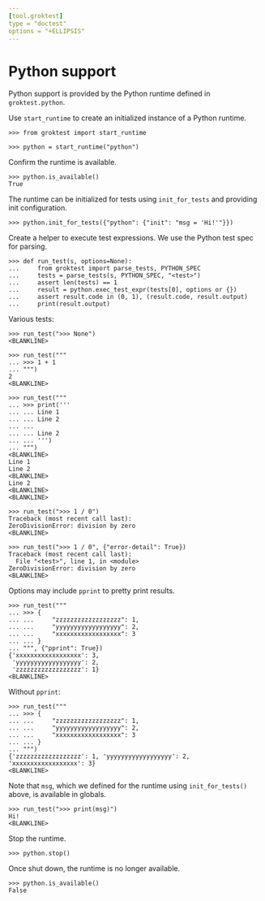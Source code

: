 ```yaml
---
[tool.groktest]
type = "doctest"
options = "+ELLIPSIS"
---
```


# Python support

Python support is provided by the Python runtime defined in
`groktest.python`.

Use `start_runtime` to create an initialized instance of a Python
runtime.

    >>> from groktest import start_runtime

    >>> python = start_runtime("python")

Confirm the runtime is available.

    >>> python.is_available()
    True

The runtime can be initialized for tests using `init_for_tests` and
providing init configuration.

    >>> python.init_for_tests({"python": {"init": "msg = 'Hi!'"}})

Create a helper to execute test expressions. We use the Python test spec
for parsing.

    >>> def run_test(s, options=None):
    ...     from groktest import parse_tests, PYTHON_SPEC
    ...     tests = parse_tests(s, PYTHON_SPEC, "<test>")
    ...     assert len(tests) == 1
    ...     result = python.exec_test_expr(tests[0], options or {})
    ...     assert result.code in (0, 1), (result.code, result.output)
    ...     print(result.output)

Various tests:

    >>> run_test(">>> None")
    <BLANKLINE>

    >>> run_test("""
    ... >>> 1 + 1
    ... """)
    2
    <BLANKLINE>

    >>> run_test("""
    ... >>> print('''
    ... ... Line 1
    ... ... Line 2
    ... ...
    ... ... Line 2
    ... ... ''')
    ... """)
    <BLANKLINE>
    Line 1
    Line 2
    <BLANKLINE>
    Line 2
    <BLANKLINE>
    <BLANKLINE>

    >>> run_test(">>> 1 / 0")
    Traceback (most recent call last):
    ZeroDivisionError: division by zero
    <BLANKLINE>

    >>> run_test(">>> 1 / 0", {"error-detail": True})
    Traceback (most recent call last):
      File "<test>", line 1, in <module>
    ZeroDivisionError: division by zero
    <BLANKLINE>

Options may include `pprint` to pretty print results.

    >>> run_test("""
    ... >>> {
    ... ...     "zzzzzzzzzzzzzzzzzz": 1,
    ... ...     "yyyyyyyyyyyyyyyyyy": 2,
    ... ...     "xxxxxxxxxxxxxxxxxx": 3
    ... ... }
    ... """, {"pprint": True})
    {'xxxxxxxxxxxxxxxxxx': 3,
     'yyyyyyyyyyyyyyyyyy': 2,
     'zzzzzzzzzzzzzzzzzz': 1}
    <BLANKLINE>

Without `pprint`:

    >>> run_test("""
    ... >>> {
    ... ...     "zzzzzzzzzzzzzzzzzz": 1,
    ... ...     "yyyyyyyyyyyyyyyyyy": 2,
    ... ...     "xxxxxxxxxxxxxxxxxx": 3
    ... ... }
    ... """)
    {'zzzzzzzzzzzzzzzzzz': 1, 'yyyyyyyyyyyyyyyyyy': 2, 'xxxxxxxxxxxxxxxxxx': 3}
    <BLANKLINE>

Note that `msg`, which we defined for the runtime using
`init_for_tests()` above, is available in globals.

    >>> run_test(">>> print(msg)")
    Hi!
    <BLANKLINE>

Stop the runtime.

    >>> python.stop()

Once shut down, the runtime is no longer available.

    >>> python.is_available()
    False

